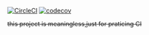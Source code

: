 [![CircleCI](https://circleci.com/gh/circleci/circleci-docs.svg?style=svg)](https://circleci.com/gh/biubiu-biub/sakura)
[![codecov](https://codecov.io/gh/biubiu-biub/sakura/branch/master/graph/badge.svg)](https://codecov.io/gh/biubiu-biub/sakura)
 
 ~~this project is meaningless,just for praticing CI~~